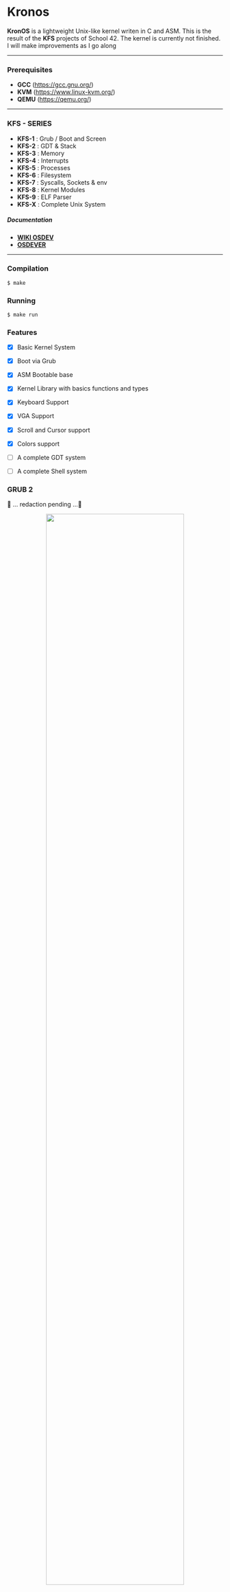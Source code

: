 <!-- <center>
<img
    style="display: block; margin-left: none; margin-right: none; width: 75%"
    src="assets/KronOS-Logo.png"
img/>
</center> -->

# Kronos

<strong>KronOS</strong> is a lightweight Unix-like kernel writen in C and ASM.
This is the result of the <strong>KFS</strong> projects of School 42.
The kernel is currently not finished. I will make improvements as I go along

---

### Prerequisites

* <strong>GCC</strong> (https://gcc.gnu.org/)
* <strong>KVM</strong> (https://www.linux-kvm.org/)
* <strong>QEMU</strong> (https://qemu.org/)

---

### KFS - SERIES

- <strong>KFS-1</strong> : Grub / Boot and Screen
- <strong>KFS-2</strong> : GDT & Stack
- <strong>KFS-3</strong> : Memory
- <strong>KFS-4</strong> : Interrupts
- <strong>KFS-5</strong> : Processes
- <strong>KFS-6</strong> : Filesystem
- <strong>KFS-7</strong> : Syscalls, Sockets & env
- <strong>KFS-8</strong> : Kernel Modules
- <strong>KFS-9</strong> : ELF Parser
- <strong>KFS-X</strong> : Complete Unix System

##### Documentation

- <strong>[WIKI OSDEV](https://wiki.osdev.org/Expanded_Main_Page)</strong>
- <strong>[OSDEVER](http://www.osdever.net/bkerndev/Docs/title.htm)</strong>

---

### Compilation

```bash
$ make
```

### Running

```bash
$ make run
```

### Features

- [x] Basic Kernel System
- [x] Boot via Grub
- [x] ASM Bootable base
- [x] Kernel Library with basics functions and types 
- [x] Keyboard Support
- [x] VGA Support
- [x] Scroll and Cursor support
- [x] Colors support

- [ ] A complete GDT system
- [ ] A complete Shell system

### GRUB 2

🚧 ... redaction pending ...🚧
<p align="center">
<kbd>
<img src="https://user-images.githubusercontent.com/66129673/176182052-630d5111-d968-4858-b01f-0a9beee57b4a.png" width="80%"></img>
</kbd>
</p>

### The KERNEL itself

🚧 ... redaction pending ...🚧
<p align="center">
<kbd>
<img src="https://user-images.githubusercontent.com/66129673/176182166-39fc1c60-7502-4f3a-878e-e8c7e3babe74.png" width="80%"></img>
</kbd>
</p>

